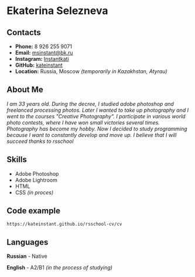 # Ekaterina Selezneva
## Contacts
* __Phone:__ 8 926 255 9071
* __Email:__ msinstant@bk.ru
* __Instagram:__ [ Instantkati](https://www.instagram.com/instantkati/)
* __GitHub:__ [ kateinstant ](https://github.com/kateinstant)
* __Location:__ Russia, Moscow _(temporarily in Kazakhstan, Atyrau)_

## About Me
_I am 33 years old. During the decree, I studied adobe photoshop and freelanced processing photos. Later I wanted to take up photography and I went to the courses "Creative Photography". I participate in various world photo contests, where I have won small victories several times. Photography has become my hobby. Now I decided to study programming because I want to constantly develop and move up. I believe that I will succeed thanks to rsschool_

## Skills
* Adobe Photoshop
* Adobe Lightroom
* HTML
* CSS _(in proces)_

## Code example
` https://kateinstant.github.io/rsschool-cv/cv `

## Languages
__Russian__ - Native

__English__ - A2/B1 _(in the process of studying)_